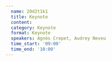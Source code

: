 ```yaml
---
  name: 20d2t1k1
  title: Keynote
  content:
  category: Keynote
  format: Keynote
  speakers: Agnès Crepet, Audrey Neveu
  time_start: '09:00'
  time_end: '10:00'
---
```


